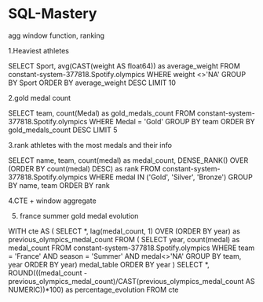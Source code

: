 # SQL-Mastery

agg window function, ranking

1.Heaviest athletes

SELECT
  Sport,
  avg(CAST(weight AS float64)) as average_weight
FROM constant-system-377818.Spotify.olympics
WHERE weight <>'NA'
GROUP BY Sport
ORDER BY average_weight DESC
LIMIT 10

2.gold medal count

SELECT
  team,
  count(Medal) as gold_medals_count
FROM constant-system-377818.Spotify.olympics
WHERE Medal = 'Gold'
GROUP BY team
ORDER BY gold_medals_count DESC
LIMIT 5

3.rank athletes with the most medals and their info

SELECT 
  name,
  team,
  count(medal) as medal_count,
  DENSE_RANK() OVER (ORDER BY count(medal) DESC) as rank
FROM constant-system-377818.Spotify.olympics
WHERE medal IN ('Gold', 'Silver', 'Bronze')
GROUP BY name, team
ORDER BY rank

4.CTE + window aggregate


5. france summer gold medal evolution

WITH cte AS (
  SELECT
  *,
    lag(medal_count, 1) OVER (ORDER BY year) as previous_olympics_medal_count
  FROM (
    SELECT 
      year,
      count(medal) as medal_count
    FROM constant-system-377818.Spotify.olympics
    WHERE team = 'France' AND season = 'Summer' AND medal<>'NA'
    GROUP BY team, year
    ORDER BY year) medal_table
  ORDER BY year )
SELECT
  *,
  ROUND(((medal_count - previous_olympics_medal_count)/CAST(previous_olympics_medal_count AS NUMERIC))*100) as percentage_evolution
FROM cte
